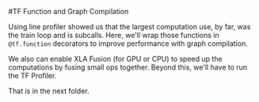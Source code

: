 #TF Function and Graph Compilation 

Using line profiler showed us that the largest computation use, by far, was the train loop and is subcalls.  Here, we'll wrap those functions in `@tf.function` decorators to improve performance with graph compilation.

We also can enable XLA Fusion (for GPU or CPU) to speed up the computations by fusing small ops together.  Beyond this, we'll have to run the TF Profiler.

That is in the next folder.